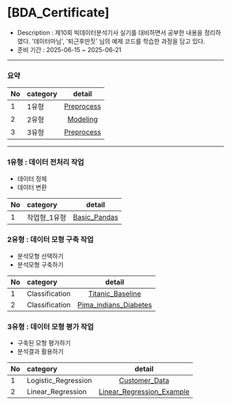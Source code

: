 # [BDA_Certificate]

- Description : 제10회 빅데이터분석기사 실기를 대비하면서 공부한 내용을 정리하였다. '데이터마님', '퇴근후딴짓' 님의 예제 코드를 학습한 과정을 담고 있다.
- 준비 기간 : 2025-06-15  ~ 2025-06-21

---
### 요약
| No | category | detail |
| :--- | :--- | :---: |
| 1 | 1유형 | [Preprocess](1유형/Preprocess.ipynb) |
| 2 | 2유형 | [Modeling](Modeling_Template.ipynb) |
| 3 | 3유형 | [Preprocess](Statistics_Templates.ipynb) |

---
### 1유형 : 데이터 전처리 작업
- 데이터 정체
- 데이터 변환

| No | category | detail |
| :--- | :--- | :---: |
| 1 | 작업형_1유형 | [Basic_Pandas](작업형_1유형.ipynb) |

### 2유형 : 데이터 모형 구축 작업
- 분석모형 선택하기
- 분석모형 구축하기

| No | category | detail |
| :--- | :--- | :---: |
| 1 | Classification | [Titanic_Baseline](분류_모델링_예제1.ipynb) |
| 2 | Classification | [Pima_indians_Diabetes](분류_모델링_예제2.ipynb) |

### 3유형 : 데이터 모형 평가 작업
- 구축된 모형 평가하기
- 분석결과 활용하기

| No | category | detail |
| :--- | :--- | :---: |
| 1 | Logistic_Regression | [Customer_Data](Logit_로지스틱회귀.ipynb)|
| 2 | Linear_Regression | [Linear_Regression_Example](OLS_선형회귀.ipynb)|

